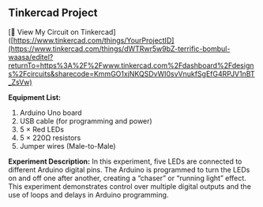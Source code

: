 ## Tinkercad Project
[🔗 View My Circuit on Tinkercad]([https://www.tinkercad.com/things/YourProjectID](https://www.tinkercad.com/things/dWTRwr5w9bZ-terrific-bombul-waasa/editel?returnTo=https%3A%2F%2Fwww.tinkercad.com%2Fdashboard%2Fdesigns%2Fcircuits&sharecode=KmmGO1xjNKQSDvWI0svVnukfSgEfG4RPJV1nBT_ZsVw)


**Equipment List:**

1. Arduino Uno board
2. USB cable (for programming and power)
3. 5 × Red LEDs
4. 5 × 220Ω resistors
5. Jumper wires (Male-to-Male)

**Experiment Description:**
In this experiment, five LEDs are connected to different Arduino digital pins. The Arduino is programmed to turn the LEDs on and off one after another, creating a “chaser” or “running light” effect. This experiment demonstrates control over multiple digital outputs and the use of loops and delays in Arduino programming.



